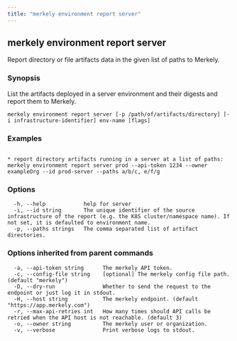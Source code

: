 ```yaml
---
title: "merkely environment report server"
---
```


## merkely environment report server

Report directory or file artifacts data in the given list of paths to Merkely.

### Synopsis


List the artifacts deployed in a server environment and their digests 
and report them to Merkely. 


```shell
merkely environment report server [-p /path/of/artifacts/directory] [-i infrastructure-identifier] env-name [flags]
```

### Examples

```shell

* report directory artifacts running in a server at a list of paths:
merkely environment report server prod --api-token 1234 --owner exampleOrg --id prod-server --paths a/b/c, e/f/g

```

### Options

```
  -h, --help            help for server
  -i, --id string       The unique identifier of the source infrastructure of the report (e.g. the K8S cluster/namespace name). If not set, it is defaulted to environment name.
  -p, --paths strings   The comma separated list of artifact directories.
```

### Options inherited from parent commands

```
  -a, --api-token string      The merkely API token.
  -c, --config-file string    [optional] The merkely config file path. (default "merkely")
  -D, --dry-run               Whether to send the request to the endpoint or just log it in stdout.
  -H, --host string           The merkely endpoint. (default "https://app.merkely.com")
  -r, --max-api-retries int   How many times should API calls be retried when the API host is not reachable. (default 3)
  -o, --owner string          The merkely user or organization.
  -v, --verbose               Print verbose logs to stdout.
```

